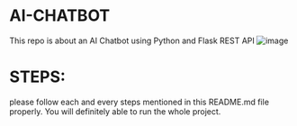 # AI-CHATBOT
This repo is about an AI Chatbot using Python and Flask REST API
![image](https://github.com/Ramakm/AI-Chatbot/assets/8182816/b1b2838a-cfc5-421e-a730-733262cf8b26)

# STEPS:

please follow each and every steps mentioned in this README.md file properly. You will definitely able to run the whole project.

